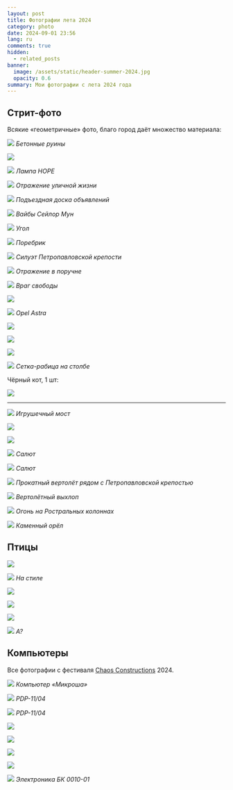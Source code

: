 ```yaml
---
layout: post
title: Фотографии лета 2024
category: photo
date: 2024-09-01 23:56
lang: ru
comments: true
hidden:
  - related_posts
banner:
  image: /assets/static/header-summer-2024.jpg
  opacity: 0.6
summary: Мои фотографии c лета 2024 года
---
```


## Стрит-фото

Всякие «геометричные» фото, благо город даёт множество материала:

![](/assets/static/20240629_155114.JPG) *Бетонные руины*

![](/assets/static/20240629_181025.JPG)

![](/assets/static/20240629_192522.JPG) *Лампа HOPE*

![](/assets/static/20240629_195620.JPG) *Отражение уличной жизни*

![](/assets/static/20240630_174348.JPG) *Подъездная доска
объявлений*

![](/assets/static/20240630_180103.JPG) *Вайбы Сейлор Мун*

![](/assets/static/20240630_192455.JPG) *Угол*

![](/assets/static/20240820_165209.JPG) *Поребрик*

![](/assets/static/20240820_165244.JPG) *Силуэт Петропавловской
крепости*

![](/assets/static/20240820_190739.JPG) *Отражение в поручне*

![](/assets/static/20240821_091937.JPG) *Враг свободы*

![](/assets/static/20240822_114817.JPG)

![](/assets/static/20240822_115028.JPG) *Opel Astra*

![](/assets/static/20240822_115856.JPG)

![](/assets/static/20240822_121429.JPG)

![](/assets/static/20240822_121717.JPG)

![](/assets/static/20240827_110557.JPG) *Сетка-рабица на столбе*

Чёрный кот, 1 шт:

![](/assets/static/20240630_183332.JPG)

------------------------------------------------------------------------

![](/assets/static/20240630_185336.JPG) *Игрушечный мост*

![](/assets/static/20240630_202909.JPG)

![](/assets/static/20240630_203433.JPG)

![](/assets/static/20240630_222954.JPG) *Салют*

![](/assets/static/20240630_222957.JPG) *Салют*

![](/assets/static/20240713_180453.JPG) *Прокатный вертолёт рядом
с Петропавловской крепостью*

![](/assets/static/20240713_181404.JPG) *Вертолётный выхлоп*

![](/assets/static/20240713_235325.JPG) *Огонь на Ростральных
колоннах*

![](/assets/static/20240820_165336.JPG) *Каменный орёл*

## Птицы

![](/assets/static/20240629_163333.JPG)

![](/assets/static/20240630_191848.JPG) *На стиле*

![](/assets/static/20240820_121214.JPG)

![](/assets/static/20240820_121215.JPG)

![](/assets/static/20240820_121216.JPG)

![](/assets/static/20240822_115154.JPG) *А?*

## Компьютеры

Все фотографии с фестиваля [Chaos
Constructions](https://chaosconstructions.ru/) 2024.

![](/assets/static/20240824_163655.JPG) *Компьютер «Микроша»*

![](/assets/static/20240824_164736.JPG) *PDP-11/04*

![](/assets/static/20240824_164953.JPG) *PDP-11/04*

![](/assets/static/20240824_170530.JPG)

![](/assets/static/20240824_200506.JPG)

![](/assets/static/20240824_175244.JPG)

![](/assets/static/20240824_180900.JPG)

![](/assets/static/20240824_181012.JPG) *Электроника БК 0010-01*
